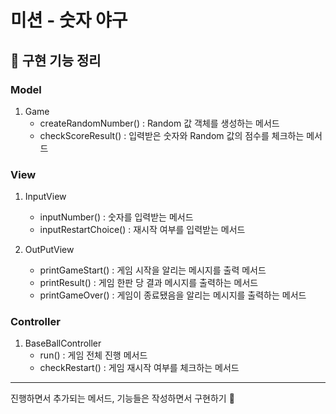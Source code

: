 # 미션 - 숫자 야구

## 📝 구현 기능 정리

### Model
1. Game
   - createRandomNumber() : Random 값 객체를 생성하는 메서드
   - checkScoreResult() : 입력받은 숫자와 Random 값의 점수를 체크하는 메서드

### View
1. InputView
   - inputNumber() : 숫자를 입력받는 메서드
   - inputRestartChoice() : 재시작 여부를 입력받는 메서드

2. OutPutView
   - printGameStart() : 게임 시작을 알리는 메시지를 출력 메서드
   - printResult() : 게임 한판 당 결과 메시지를 출력하는 메서드
   - printGameOver() : 게임이 종료됐음을 알리는 메시지를 출력하는 메서드

### Controller
1. BaseBallController
   - run() : 게임 전체 진행 메서드
   - checkRestart() : 게임 재시작 여부를 체크하는 메서드

---

진행하면서 추가되는 메서드, 기능들은 작성하면서 구현하기 🚀